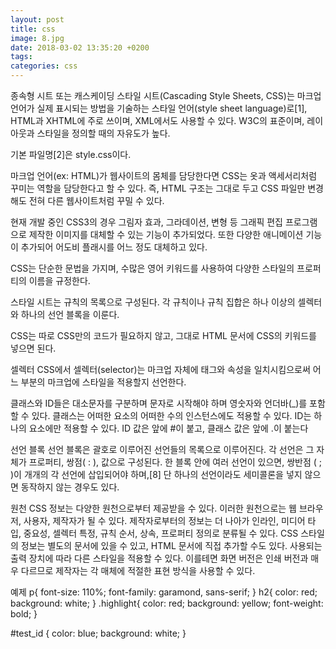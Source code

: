 ```yaml
---
layout: post
title: css
image: 8.jpg
date: 2018-03-02 13:35:20 +0200
tags:
categories: css
---
```

종속형 시트 또는 캐스케이딩 스타일 시트(Cascading Style Sheets, CSS)는 마크업 언어가 실제 표시되는 방법을 기술하는 스타일 언어(style sheet language)로[1], HTML과 XHTML에 주로 쓰이며, XML에서도 사용할 수 있다. W3C의 표준이며, 레이아웃과 스타일을 정의할 때의 자유도가 높다.

기본 파일명[2]은 style.css이다.

마크업 언어(ex: HTML)가 웹사이트의 몸체를 담당한다면 CSS는 옷과 액세서리처럼 꾸미는 역할을 담당한다고 할 수 있다. 즉, HTML 구조는 그대로 두고 CSS 파일만 변경해도 전혀 다른 웹사이트처럼 꾸밀 수 있다.

현재 개발 중인 CSS3의 경우 그림자 효과, 그라데이션, 변형 등 그래픽 편집 프로그램으로 제작한 이미지를 대체할 수 있는 기능이 추가되었다. 또한 다양한 애니메이션 기능이 추가되어 어도비 플래시를 어느 정도 대체하고 있다.

CSS는 단순한 문법을 가지며, 수많은 영어 키워드를 사용하여 다양한 스타일의 프로퍼티의 이름을 규정한다.

스타일 시트는 규칙의 목록으로 구성된다. 각 규칙이나 규칙 집합은 하나 이상의 셀렉터와 하나의 선언 블록을 이룬다.

CSS는 따로 CSS만의 코드가 필요하지 않고, 그대로 HTML 문서에 CSS의 키워드를 넣으면 된다.

셀렉터
CSS에서 셀렉터(selector)는 마크업 자체에 태그와 속성을 일치시킴으로써 어느 부분의 마크업에 스타일을 적용할지 선언한다.

클래스와 ID들은 대소문자를 구분하며 문자로 시작해야 하며 영숫자와 언더바(_)를 포함할 수 있다. 클래스는 어떠한 요소의 어떠한 수의 인스턴스에도 적용할 수 있다. ID는 하나의 요소에만 적용할 수 있다. ID 값은 앞에 #이 붙고, 클래스 값은 앞에 .이 붙는다

선언 블록
선언 블록은 괄호로 이루어진 선언들의 목록으로 이루어진다. 각 선언은 그 자체가 프로퍼티, 쌍점( : ), 값으로 구성된다. 한 블록 안에 여러 선언이 있으면, 쌍반점 ( ; )이 개개의 각 선언에 삽입되어야 하며,[8] 단 하나의 선언이라도 세미콜론을 넣지 않으면 동작하지 않는 경우도 있다.

원천
CSS 정보는 다양한 원천으로부터 제공받을 수 있다. 이러한 원천으로는 웹 브라우저, 사용자, 제작자가 될 수 있다. 제작자로부터의 정보는 더 나아가 인라인, 미디어 타입, 중요성, 셀렉터 특정, 규칙 순서, 상속, 프로퍼티 정의로 분류될 수 있다. CSS 스타일의 정보는 별도의 문서에 있을 수 있고, HTML 문서에 직접 추가할 수도 있다. 사용되는 출력 장치에 따라 다른 스타일을 적용할 수 있다. 이를테면 화면 버전은 인쇄 버전과 매우 다르므로 제작자는 각 매체에 적절한 표현 방식을 사용할 수 있다.

예제
p{
    font-size: 110%;
    font-family: garamond, sans-serif;
}
h2{
    color: red;
    background: white;
}
.highlight{
    color: red;
    background: yellow;
    font-weight: bold;
}

#test_id {
    color: blue;
    background: white;
}